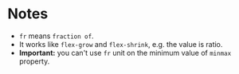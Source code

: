 # Notes

- `fr` means `fraction of`.
- It works like `flex-grow` and `flex-shrink`, e.g. the value is ratio.
- **Important:** you can't use `fr` unit on the minimum value of `minmax` property.
